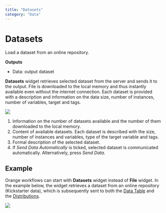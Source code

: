 ```yaml
---
title: "Datasets"
category: "Data"
---
```

Datasets
========

Load a dataset from an online repository.

**Outputs**

- Data: output dataset

**Datasets** widget retrieves selected dataset from the server and sends it to the output. File is downloaded to the local memory and thus instantly available even without the internet connection. Each dataset is provided with a description and information on the data size, number of instances, number of variables, target and tags.

![](../images/Datasets-stamped.png)

1. Information on the number of datasets available and the number of them downloaded to the local memory.
2. Content of available datasets. Each dataset is described with the size, number of instances and variables, type of the target variable and tags.
3. Formal description of the selected dataset.
4. If *Send Data Automatically* is ticked, selected dataset is communicated automatically. Alternatively, press *Send Data*.

Example
-------

Orange workflows can start with **Datasets** widget instead of **File** widget. In the example below, the widget retrieves a dataset from an online repository (Kickstarter data), which is subsequently sent to both the [Data Table](../data/datatable) and the [Distributions](../../visualize/distributions).

![](../images/Datasets-Workflow.png)
